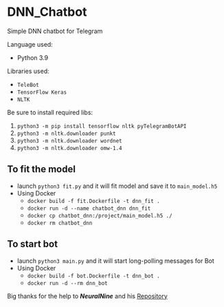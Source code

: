 # DNN_Chatbot

Simple DNN chatbot for Telegram

Language used:

- Python 3.9

Libraries used:

- `TeleBot`
- `TensorFlow Keras`
- `NLTK`

Be sure to install required libs:

1. `python3 -m pip install tensorflow nltk pyTelegramBotAPI`
2. `python3 -m nltk.downloader punkt`
3. `python3 -m nltk.downloader wordnet`
4. `python3 -m nltk.downloader omw-1.4`

## To fit the model

- launch `python3 fit.py` and it will fit model and save it to `main_model.h5`
- Using Docker
    - `docker build -f fit.Dockerfile -t dnn_fit .`
    - `docker run -d --name chatbot_dnn dnn_fit`
    - `docker cp chatbot_dnn:/project/main_model.h5 ./`
    - `docker rm chatbot_dnn`

## To start bot

- launch `python3 main.py` and it will start long-polling messages for Bot
- Using Docker
    - `docker build -f bot.Dockerfile -t dnn_bot .`
    - `docker run -d --rm dnn_bot`

Big thanks for the help to **_NeuralNine_** and his [Repository](https://github.com/NeuralNine/neuralintents)
